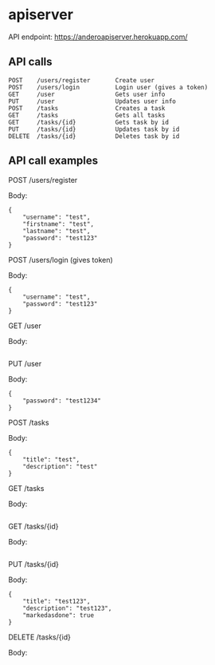 # apiserver

API endpoint: https://anderoapiserver.herokuapp.com/

## API calls

```
POST    /users/register       Create user
POST    /users/login          Login user (gives a token)
GET     /user                 Gets user info
PUT     /user                 Updates user info
POST    /tasks                Creates a task
GET     /tasks                Gets all tasks
GET     /tasks/{id}           Gets task by id
PUT     /tasks/{id}           Updates task by id
DELETE  /tasks/{id}           Deletes task by id
```

## API call examples

POST /users/register

Body:
```
{
	"username": "test",
	"firstname": "test",
	"lastname": "test",
	"password": "test123"
}
```

POST /users/login (gives token)

Body:
```
{
	"username": "test",
	"password": "test123"
}
```

GET /user

Body:
```

```

PUT /user

Body:
```
{
	"password": "test1234"
}
```

POST /tasks

Body:
```
{
	"title": "test",
	"description": "test"
}
```

GET /tasks

Body:
```

```

GET /tasks/{id}

Body:
```

```

PUT /tasks/{id}

Body:
```
{
	"title": "test123",
	"description": "test123",
	"markedasdone": true
}
```

DELETE /tasks/{id}

Body:
```

```
